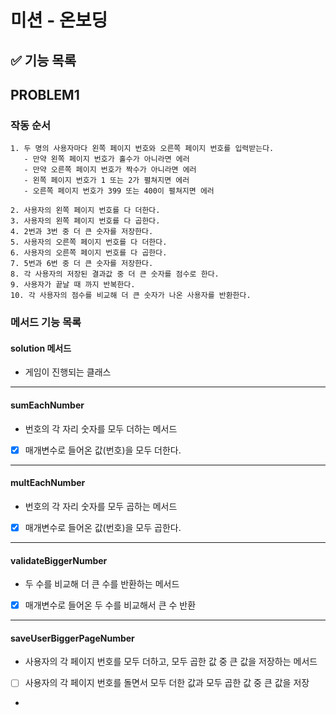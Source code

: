 # 미션 - 온보딩

## ✅ 기능 목록


## PROBLEM1

### 작동 순서

```
1. 두 명의 사용자마다 왼쪽 페이지 번호와 오른쪽 페이지 번호를 입력받는다.
   - 만약 왼쪽 페이지 번호가 홀수가 아니라면 에러 
   - 만약 오른쪽 페이지 번호가 짝수가 아니라면 에러
   - 왼쪽 페이지 번호가 1 또는 2가 펼쳐지면 에러
   - 오른쪽 페이지 번호가 399 또는 400이 펼쳐지면 에러

2. 사용자의 왼쪽 페이지 번호를 다 더한다. 
3. 사용자의 왼쪽 페이지 번호를 다 곱한다. 
4. 2번과 3번 중 더 큰 숫자를 저장한다.
5. 사용자의 오른쪽 페이지 번호를 다 더한다. 
6. 사용자의 오른쪽 페이지 번호를 다 곱한다. 
7. 5번과 6번 중 더 큰 숫자를 저장한다.
8. 각 사용자의 저장된 결과값 중 더 큰 숫자를 점수로 한다.
9. 사용자가 끝날 때 까지 반복한다.
10. 각 사용자의 점수를 비교해 더 큰 숫자가 나온 사용자를 반환한다. 
```

### 메서드 기능 목록

#### solution 메서드
- 게임이 진행되는 클래스

---

#### sumEachNumber

- 번호의 각 자리 숫자를 모두 더하는 메서드
- [x] 매개변수로 들어온 값(번호)을 모두 더한다. 

--- 

#### multEachNumber

- 번호의 각 자리 숫자를 모두 곱하는 메서드
- [x] 매개변수로 들어온 값(번호)을 모두 곱한다.

---

#### validateBiggerNumber

- 두 수를 비교해 더 큰 수를 반환하는 메서드
- [x] 매개변수로 들어온 두 수를 비교해서 큰 수 반환

---

#### saveUserBiggerPageNumber

- 사용자의 각 페이지 번호를 모두 더하고, 모두 곱한 값 중 큰 값을 저장하는 메서드
- [ ] 사용자의 각 페이지 번호를 돌면서 모두 더한 값과 모두 곱한 값 중 큰 값을 저장
- 